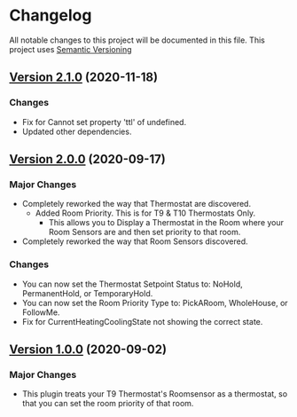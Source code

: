 # Changelog

All notable changes to this project will be documented in this file. This project uses [Semantic Versioning](https://semver.org/)

## [Version 2.1.0](https://github.com/donavanbecker/homebridge-honeywell-home/compare/v2.0.0...v2.1.0) (2020-11-18)

### Changes

- Fix for Cannot set property 'ttl' of undefined.
- Updated other dependencies.

## [Version 2.0.0](https://github.com/donavanbecker/homebridge-honeywell-home/compare/v1.0.0...v2.0.0) (2020-09-17)

### Major Changes

- Completely reworked the way that Thermostat are discovered.
  - Added Room Priority. This is for T9 & T10 Thermostats Only.
    - This allows you to Display a Thermostat in the Room where your Room Sensors are and then set priority to that room.
- Completely reworked the way that Room Sensors discovered.

### Changes

- You can now set the Thermostat Setpoint Status to: NoHold, PermanentHold, or TemporaryHold.
- You can now set the Room Priority Type to: PickARoom, WholeHouse, or FollowMe.
- Fix for CurrentHeatingCoolingState not showing the correct state.

## [Version 1.0.0](https://github.com/donavanbecker/homebridge-honeywell-home-roomsensor-thermostat/releases/tag/v1.0.0) (2020-09-02)

### Major Changes

- This plugin treats your T9 Thermostat's Roomsensor as a thermostat, so that you can set the room priority of that room.
